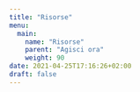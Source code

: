 ```yaml
---
title: "Risorse"
menu:
  main:
    name: "Risorse"
    parent: "Agisci ora"
    weight: 90
date: 2021-04-25T17:16:26+02:00
draft: false
---
```


